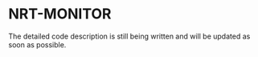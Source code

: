 # NRT-MONITOR
The detailed code description is still being written and will be updated as soon as possible.
